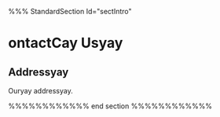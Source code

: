 %%% StandardSection Id="sectIntro"

# ontactCay Usyay 

## Addressyay 

Ouryay addressyay.

%%%%%%%%%%%% end section %%%%%%%%%%%%